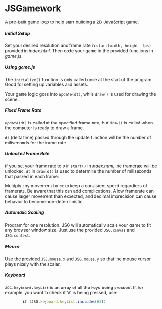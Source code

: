 # JSGamework

A pre-built game loop to help start building a 2D JavaScript game.

##### Initial Setup
Set your desired resolution and frame rate in `start(width, height, fps)` provided in _index.html_. Then code your game in the provided functions in _game.js_.

##### Using _game.js_
The `initialize()` function is only called once at the start of the program. Good for setting up variables and assets.

Your game logic goes into `update(dt)`, while `draw()` is used for drawing the scene.


##### Fixed Frame Rate
`update(dt)` is called at the specified frame rate, but `draw()` is called when the computer is ready to draw a frame.

`dt` (delta time) passed through the update function will be the number of miliseconds for the frame rate.

##### Unlocked Frame Rate
If you set your frame rate to `0` in `start()` in _index.html_, the framerate will be unlocked. `dt` in `draw(dt)` is used to determine the number of miliseconds that passed in each frame.

Multiply any movement by `dt` to keep a consistent speed regardless of framerate. Be aware that this can add complications. A low framerate can cause larger movement than expected, and decimal imprecision can cause behavior to become non-deterministic.

##### Automatic Scaling
Program for one resolution. JSG will automatically scale your game to fit any browser window size. Just use the provided `JSG.canvas` and `JSG.context`.

##### Mouse
Use the provided `JSG.mouse.x` and `JSG.mouse.y` so that the mouse cursor plays nicely with the scalar.

##### Keyboard
`JSG.keyboard.keyList` is an array of all the keys being pressed. If, for example, you want to check if 'A' is being pressed, use:
```javascript
        if (JSG.keyboard.keyList.includes(65))
```
